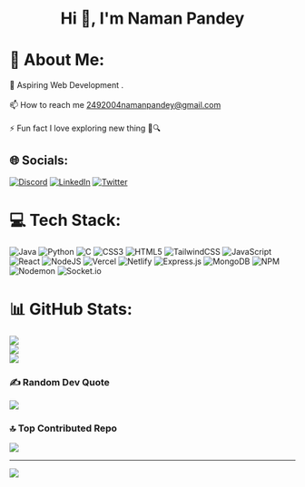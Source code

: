 # <h1 align="center">Hi 👋, I'm Naman Pandey</h1>

# 💫 About Me:
🌱 Aspiring Web Development .<br><br>📫 How to reach me 2492004namanpandey@gmail.com<br><br>⚡ Fun fact I love exploring new thing 🚀🔍


## 🌐 Socials:
[![Discord](https://img.shields.io/badge/Discord-%237289DA.svg?logo=discord&logoColor=white)](https://discord.gg/21namanpandey) [![LinkedIn](https://img.shields.io/badge/LinkedIn-%230077B5.svg?logo=linkedin&logoColor=white)](https://linkedin.com/in/21namanpndey) [![Twitter](https://img.shields.io/badge/Twitter-%231DA1F2.svg?logo=Twitter&logoColor=white)](https://twitter.com/21namanpandey) 

# 💻 Tech Stack:
![Java](https://img.shields.io/badge/java-%23ED8B00.svg?style=for-the-badge&logo=java&logoColor=white) ![Python](https://img.shields.io/badge/python-3670A0?style=for-the-badge&logo=python&logoColor=ffdd54) ![C](https://img.shields.io/badge/c-%2300599C.svg?style=for-the-badge&logo=c&logoColor=white) ![CSS3](https://img.shields.io/badge/css3-%231572B6.svg?style=for-the-badge&logo=css3&logoColor=white) ![HTML5](https://img.shields.io/badge/html5-%23E34F26.svg?style=for-the-badge&logo=html5&logoColor=white)  ![TailwindCSS](https://img.shields.io/badge/tailwindcss-%2338B2AC.svg?style=for-the-badge&logo=tailwind-css&logoColor=white) ![JavaScript](https://img.shields.io/badge/javascript-%23323330.svg?style=for-the-badge&logo=javascript&logoColor=%23F7DF1E) ![React](https://img.shields.io/badge/react-%2320232a.svg?style=for-the-badge&logo=react&logoColor=%2361DAFB) ![NodeJS](https://img.shields.io/badge/node.js-6DA55F?style=for-the-badge&logo=node.js&logoColor=white) ![Vercel](https://img.shields.io/badge/vercel-%23000000.svg?style=for-the-badge&logo=vercel&logoColor=white) ![Netlify](https://img.shields.io/badge/netlify-%23000000.svg?style=for-the-badge&logo=netlify&logoColor=#00C7B7) 
![Express.js](https://img.shields.io/badge/express.js-%23404d59.svg?style=for-the-badge&logo=express&logoColor=%2361DAFB) ![MongoDB](https://img.shields.io/badge/MongoDB-%234ea94b.svg?style=for-the-badge&logo=mongodb&logoColor=white) ![NPM](https://img.shields.io/badge/NPM-%23CB3837.svg?style=for-the-badge&logo=npm&logoColor=white) ![Nodemon](https://img.shields.io/badge/NODEMON-%23323330.svg?style=for-the-badge&logo=nodemon&logoColor=%BBDEAD) ![Socket.io](https://img.shields.io/badge/Socket.io-black?style=for-the-badge&logo=socket.io&badgeColor=010101)

# 📊 GitHub Stats:
![](https://github-readme-stats.vercel.app/api?username=21namanpandey&theme=radical&hide_border=false&include_all_commits=false&count_private=false)<br/>
![](https://github-readme-streak-stats.herokuapp.com/?user=21namanpandey&theme=radical&hide_border=false)<br/>
![](https://github-readme-stats.vercel.app/api/top-langs/?username=21namanpandey&theme=radical&hide_border=false&include_all_commits=false&count_private=false&layout=compact)



### ✍️ Random Dev Quote
![](https://quotes-github-readme.vercel.app/api?type=vetical&theme=gruvbox)

### 🔝 Top Contributed Repo
![](https://github-contributor-stats.vercel.app/api?username=21namanpandey&limit=5&theme=radical&combine_all_yearly_contributions=true)

---
[![](https://visitcount.itsvg.in/api?id=21namanpandey&icon=0&color=0)](https://visitcount.itsvg.in)

<!-- Proudly created with GPRM ( https://gprm.itsvg.in ) -->
